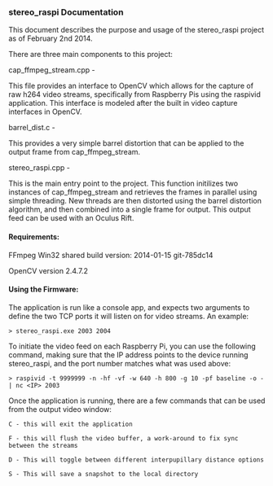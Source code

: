 ### stereo_raspi Documentation

This document describes the purpose and usage of the stereo_raspi project as of February 2nd 2014.

There are three main components to this project:

  cap_ffmpeg_stream.cpp -

This file provides an interface to OpenCV which allows for the capture of raw h264 video streams, specifically from Raspberry Pis using the raspivid application. This interface is modeled after the built in video capture interfaces in OpenCV.

  barrel_dist.c -

This provides a very simple barrel distortion that can be applied to the output frame from cap_ffmpeg_stream.

  stereo_raspi.cpp -
  
This is the main entry point to the project. This function initilizes two instances of cap_ffmpeg_stream and retrieves the frames in parallel using simple threading. New threads are then distorted using the barrel distortion algorithm, and then combined into a single frame for output. This output feed can be used with an Oculus Rift.


#### Requirements:

FFmpeg Win32 shared build version: 2014-01-15 git-785dc14

OpenCV version 2.4.7.2


#### Using the Firmware:

The application is run like a console app, and expects two arguments to define the two TCP ports it will listen on for video streams. An example:

    > stereo_raspi.exe 2003 2004
    
To initiate the video feed on each Raspberry Pi, you can use the following command, making sure that the IP address points to the device running stereo_raspi, and the port number matches what was used above:

    > raspivid -t 9999999 -n -hf -vf -w 640 -h 800 -g 10 -pf baseline -o - | nc <IP> 2003
    
Once the application is running, there are a few commands that can be used from the output video window:

    C - this will exit the application
    
    F - this will flush the video buffer, a work-around to fix sync between the streams
    
    D - This will toggle between different interpupillary distance options
    
    S - This will save a snapshot to the local directory

